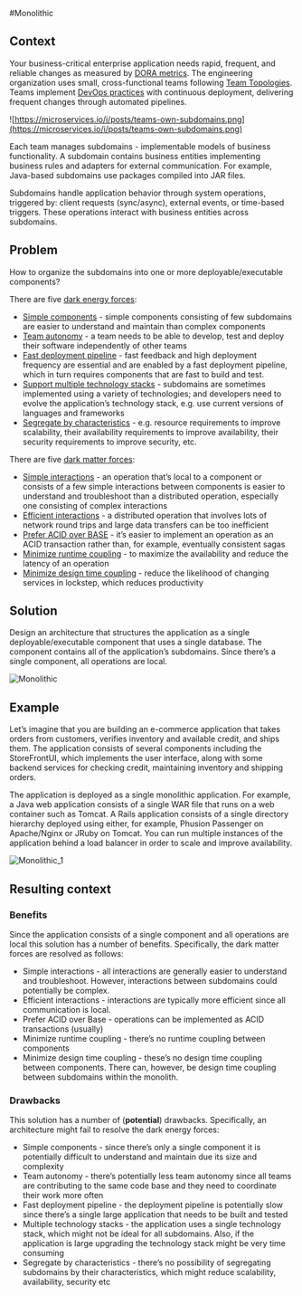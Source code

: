 #Monolithic 
## Context

Your business-critical enterprise application needs rapid, frequent, and reliable changes as measured by [DORA metrics](https://microservices.io/articles/glossary#dora-metrics). The engineering organization uses small, cross-functional teams following [Team Topologies](https://microservices.io/tags/team%20topologies). Teams implement [DevOps practices](https://microservices.io/tags/devops) with continuous deployment, delivering frequent changes through automated pipelines.

![https://microservices.io/i/posts/teams-own-subdomains.png](https://microservices.io/i/posts/teams-own-subdomains.png)

Each team manages subdomains - implementable models of business functionality. A subdomain contains business entities implementing business rules and adapters for external communication. For example, Java-based subdomains use packages compiled into JAR files.

Subdomains handle application behavior through system operations, triggered by: client requests (sync/async), external events, or time-based triggers. These operations interact with business entities across subdomains.

## Problem

How to organize the subdomains into one or more deployable/executable components?

There are five [dark energy forces](https://microservices.io/post/microservices/2021/11/30/dark-matter-dark-energy.html):

- [Simple components](https://microservices.io/articles/dark-energy-dark-matter/dark-energy/simple-components.html) - simple components consisting of few subdomains are easier to understand and maintain than complex components
- [Team autonomy](https://microservices.io/articles/dark-energy-dark-matter/dark-energy/team-autonomy.html) - a team needs to be able to develop, test and deploy their software independently of other teams
- [Fast deployment pipeline](https://microservices.io/articles/dark-energy-dark-matter/dark-energy/fast-deployment-pipeline.html) - fast feedback and high deployment frequency are essential and are enabled by a fast deployment pipeline, which in turn requires components that are fast to build and test.
- [Support multiple technology stacks](https://microservices.io/articles/dark-energy-dark-matter/dark-energy/multiple-technology-stacks.html) - subdomains are sometimes implemented using a variety of technologies; and developers need to evolve the application’s technology stack, e.g. use current versions of languages and frameworks
- [Segregate by characteristics](https://microservices.io/articles/dark-energy-dark-matter/dark-energy/segregate-by-characteristics.html) - e.g. resource requirements to improve scalability, their availability requirements to improve availability, their security requirements to improve security, etc.

There are five [dark matter forces](https://microservices.io/post/microservices/2021/11/30/dark-matter-dark-energy.html):

- [Simple interactions](https://microservices.io/articles/dark-energy-dark-matter/dark-matter/simple-interactions.html) - an operation that’s local to a component or consists of a few simple interactions between components is easier to understand and troubleshoot than a distributed operation, especially one consisting of complex interactions
- [Efficient interactions](https://microservices.io/articles/dark-energy-dark-matter/dark-matter/efficient-interactions.html) - a distributed operation that involves lots of network round trips and large data transfers can be too inefficient
- [Prefer ACID over BASE](https://microservices.io/articles/dark-energy-dark-matter/dark-matter/prefer-acid-over-base.html) - it’s easier to implement an operation as an ACID transaction rather than, for example, eventually consistent sagas
- [Minimize runtime coupling](https://microservices.io/articles/dark-energy-dark-matter/dark-matter/minimize-runtime-coupling.html) - to maximize the availability and reduce the latency of an operation
- [Minimize design time coupling](https://microservices.io/articles/dark-energy-dark-matter/dark-matter/minimize-design-time-coupling.html) - reduce the likelihood of changing services in lockstep, which reduces productivity

## Solution

Design an architecture that structures the application as a single deployable/executable component that uses a single database. The component contains all of the application’s subdomains. Since there’s a single component, all operations are local.

![Monolithic](https://github.com/zsanjay/Obsidian-Notes/blob/main/Pasted%20image%2020241123120457.png)


## Example

Let’s imagine that you are building an e-commerce application that takes orders from customers, verifies inventory and available credit, and ships them. The application consists of several components including the StoreFrontUI, which implements the user interface, along with some backend services for checking credit, maintaining inventory and shipping orders.

The application is deployed as a single monolithic application. For example, a Java web application consists of a single WAR file that runs on a web container such as Tomcat. A Rails application consists of a single directory hierarchy deployed using either, for example, Phusion Passenger on Apache/Nginx or JRuby on Tomcat. You can run multiple instances of the application behind a load balancer in order to scale and improve availability.

![Monolithic_1](https://github.com/zsanjay/Obsidian-Notes/blob/main/Pasted%20image%2020241123120920.png)

## Resulting context

### Benefits

Since the application consists of a single component and all operations are local this solution has a number of benefits. Specifically, the dark matter forces are resolved as follows:

- Simple interactions - all interactions are generally easier to understand and troubleshoot. However, interactions between subdomains could potentially be complex.
- Efficient interactions - interactions are typically more efficient since all communication is local.
- Prefer ACID over Base - operations can be implemented as ACID transactions (usually)
- Minimize runtime coupling - there’s no runtime coupling between components
- Minimize design time coupling - these’s no design time coupling between components. There can, however, be design time coupling between subdomains within the monolith.

### Drawbacks

This solution has a number of (**potential**) drawbacks. Specifically, an architecture might fail to resolve the dark energy forces:

- Simple components - since there’s only a single component it is potentially difficult to understand and maintain due its size and complexity
- Team autonomy - there’s potentially less team autonomy since all teams are contributing to the same code base and they need to coordinate their work more often
- Fast deployment pipeline - the deployment pipeline is potentially slow since there’s a single large application that needs to be built and tested
- Multiple technology stacks - the application uses a single technology stack, which might not be ideal for all subdomains. Also, if the application is large upgrading the technology stack might be very time consuming
- Segregate by characteristics - there’s no possibility of segregating subdomains by their characteristics, which might reduce scalability, availability, security etc

